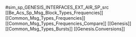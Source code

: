 #sim_sp_GENESIS_INTERFACES_EXT_AIR_SP_src
[[Be_Acs_Sp_Msg_Block_Types_Frequencies]]
[[Common_Msg_Types_Frequencies]]
[[Common_Msg_Types_Frequencies_Compare]]
[[Genesis]]
[[Common_Msg_Types_Bursts]]
[[Genesis.Conversions]]
